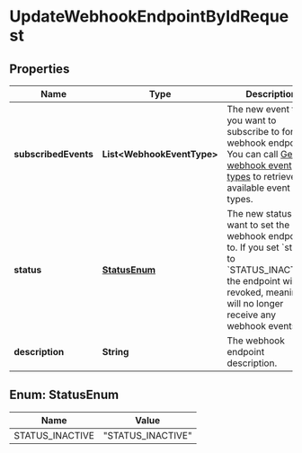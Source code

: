

# UpdateWebhookEndpointByIdRequest


## Properties

| Name | Type | Description | Notes |
|------------ | ------------- | ------------- | -------------|
|**subscribedEvents** | **List&lt;WebhookEventType&gt;** | The new event types you want to subscribe to for this webhook endpoint. You can call [Get webhook event types](/v2/api-references/developers--webhooks/get-webhook-event-types) to retrieve all available event types. |  [optional] |
|**status** | [**StatusEnum**](#StatusEnum) | The new status you want to set the webhook endpoint to. If you set &#x60;status&#x60; to &#x60;STATUS_INACTIVE&#x60;, the endpoint will be revoked, meaning it will no longer receive any webhook events. |  [optional] |
|**description** | **String** | The webhook endpoint description. |  [optional] |



## Enum: StatusEnum

| Name | Value |
|---- | -----|
| STATUS_INACTIVE | &quot;STATUS_INACTIVE&quot; |



